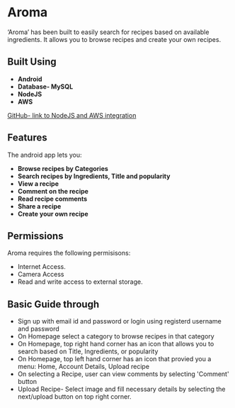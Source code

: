 # Aroma
‘Aroma’ has been built to easily search for recipes based on available ingredients. It allows you to browse recipes and create your own recipes.

## Built Using
* **Android**
* **Database- MySQL**
* **NodeJS**
* **AWS**

[GitHub- link to NodeJS and AWS integration](https://github.com/myoloye/AromaBackend)

## Features
The android app lets you:
* **Browse recipes by Categories**
* **Search recipes by Ingredients, Title and popularity**
* **View a recipe**
* **Comment on the recipe**
* **Read recipe comments**
* **Share a recipe**
* **Create your own recipe**

## Permissions
Aroma requires the following permisisons:
* Internet Access.
* Camera Access
* Read and write access to external storage.

## Basic Guide through
* Sign up with email id and password or login using registerd username and password
* On Homepage select a category to browse recipes in that category
* On Homepage, top right hand corner has an icon that allows you to search based on Title, Ingredients, or popularity
* On Homepage, top left hand corner has an icon that provied you a menu: Home, Account Details, Upload recipe
* On selecting a Recipe, user can view comments by selecting 'Comment' button
* Upload Recipe- Select image and fill necessary details by selecting the next/upload button on top right corner.

